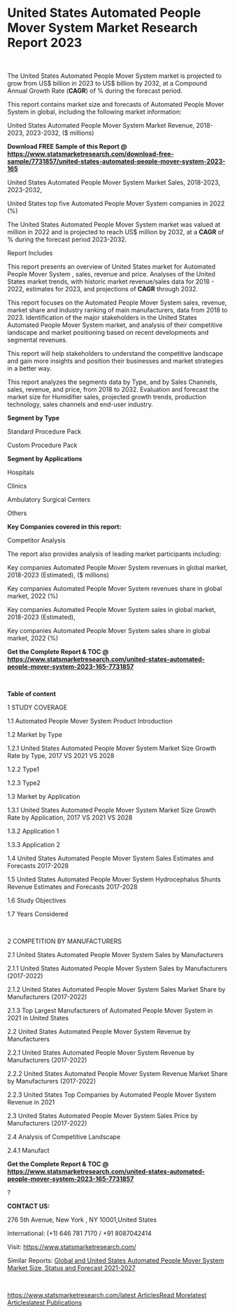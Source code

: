 <h1>United States Automated People Mover System Market Research Report 2023</h1><br/><p>The United States Automated People Mover System market is projected to grow from US$ billion in 2023 to US$ billion by 2032, at a Compound Annual Growth Rate (<strong>CAGR</strong>) of % during the forecast period.</p>
 
 
 
 <p>This report contains market size and forecasts of Automated People Mover System in global, including the following market information:</p>
 
 
 
 <p>United States Automated People Mover System Market Revenue, 2018-2023, 2023-2032, ($ millions)</p>
 
 
 
 <p><strong>Download FREE Sample of this Report @ <a href="https://www.statsmarketresearch.com/download-free-sample/7731857/united-states-automated-people-mover-system-2023-165">https://www.statsmarketresearch.com/download-free-sample/7731857/united-states-automated-people-mover-system-2023-165</a></strong></p>
 
 
 
 <p>United States Automated People Mover System Market Sales, 2018-2023, 2023-2032,</p>
 
 
 
 <p>United States top five Automated People Mover System companies in 2022 (%)</p>
 
 
 
 <p>The United States Automated People Mover System market was valued at million in 2022 and is projected to reach US$ million by 2032, at a <strong>CAGR</strong> of % during the forecast period 2023-2032.</p>
 
 
 
 <p>Report Includes</p>
 
 
 
 <p>This report presents an overview of United States market for Automated People Mover System , sales, revenue and price. Analyses of the United States market trends, with historic market revenue/sales data for 2018 - 2022, estimates for 2023, and projections of <strong>CAGR</strong> through 2032.</p>
 
 
 
 <p>This report focuses on the Automated People Mover System sales, revenue, market share and industry ranking of main manufacturers, data from 2018 to 2023. Identification of the major stakeholders in the United States Automated People Mover System market, and analysis of their competitive landscape and market positioning based on recent developments and segmental revenues.</p>
 
 
 
 <p>This report will help stakeholders to understand the competitive landscape and gain more insights and position their businesses and market strategies in a better way.</p>
 
 
 
 <p>This report analyzes the segments data by Type, and by Sales Channels, sales, revenue, and price, from 2018 to 2032. Evaluation and forecast the market size for Humidifier sales, projected growth trends, production technology, sales channels and end-user industry.</p>
 
 
 
 <p><strong>Segment by Type</strong></p>
 
 
 
 <p>Standard Procedure Pack</p>
 
 
 
 <p>Custom Procedure Pack</p>
 
 
 
 <p><strong>Segment <strong><strong>by Applications</strong></strong></strong></p>
 
 
 
 <p>Hospitals</p>
 
 
 
 <p>Clinics</p>
 
 
 
 <p>Ambulatory Surgical Centers</p>
 
 
 
 <p>Others</p>
 
 
 
 <p><strong>Key Companies covered in this report:</strong></p>
 
 
 
 <p>Competitor Analysis</p>
 
 
 
 <p>The report also provides analysis of leading market participants including:</p>
 
 
 
 <p>Key companies Automated People Mover System revenues in global market, 2018-2023 (Estimated), ($ millions)</p>
 
 
 
 <p>Key companies Automated People Mover System revenues share in global market, 2022 (%)</p>
 
 
 
 <p>Key companies Automated People Mover System sales in global market, 2018-2023 (Estimated),</p>
 
 
 
 <p>Key companies Automated People Mover System sales share in global market, 2022 (%)</p>
 
 
 
 <div><b>Get the Complete Report & TOC @ <a href="https://www.statsmarketresearch.com/united-states-automated-people-mover-system-2023-165-7731857">https://www.statsmarketresearch.com/united-states-automated-people-mover-system-2023-165-7731857</a></b></div>
 
 
 
 <p><br />
 
 <b>Table of content</b></p>
 
 
 
 <p>1 STUDY COVERAGE<br />
 
 1.1 Automated People Mover System Product Introduction<br />
 
 1.2 Market by Type<br />
 
 1.2.1 United States Automated People Mover System Market Size Growth Rate by Type, 2017 VS 2021 VS 2028<br />
 
 1.2.2 Type1<br />
 
 1.2.3 Type2<br />
 
 1.3 Market by Application<br />
 
 1.3.1 United States Automated People Mover System Market Size Growth Rate by Application, 2017 VS 2021 VS 2028<br />
 
 1.3.2 Application 1<br />
 
 1.3.3 Application 2<br />
 
 1.4 United States Automated People Mover System Sales Estimates and Forecasts 2017-2028<br />
 
 1.5 United States Automated People Mover System Hydrocephalus Shunts Revenue Estimates and Forecasts 2017-2028<br />
 
 1.6 Study Objectives<br />
 
 1.7 Years Considered<br />
 
 <br />
 
 2 COMPETITION BY MANUFACTURERS<br />
 
 2.1 United States Automated People Mover System Sales by Manufacturers<br />
 
 2.1.1 United States Automated People Mover System Sales by Manufacturers (2017-2022)<br />
 
 2.1.2 United States Automated People Mover System Sales Market Share by Manufacturers (2017-2022)<br />
 
 2.1.3 Top Largest Manufacturers of Automated People Mover System in 2021 in United States<br />
 
 2.2 United States Automated People Mover System Revenue by Manufacturers<br />
 
 2.2.1 United States Automated People Mover System Revenue by Manufacturers (2017-2022)<br />
 
 2.2.2 United States Automated People Mover System Revenue Market Share by Manufacturers (2017-2022)<br />
 
 2.2.3 United States Top Companies by Automated People Mover System Revenue in 2021<br />
 
 2.3 United States Automated People Mover System Sales Price by Manufacturers (2017-2022)<br />
 
 2.4 Analysis of Competitive Landscape<br />
 
 2.4.1 Manufact</p>
 
 
 
 <div><b>Get the Complete Report & TOC @ <a href="https://www.statsmarketresearch.com/united-states-automated-people-mover-system-2023-165-7731857">https://www.statsmarketresearch.com/united-states-automated-people-mover-system-2023-165-7731857</a></b></div>
 
 
 
 <p>? </p>
 
 
 
 <p><b>CONTACT US:</b><br />
 
 276 5th Avenue, New York , NY 10001,United States<br />
 
 International: (+1) 646 781 7170 / +91 8087042414<br />
 
 Visit: <a href="https://www.statsmarketresearch.com/">https://www.statsmarketresearch.com/</a><br />
 
 Similar Reports: <a href="https://www.statsmarketresearch.com/united-states-automated-people-mover-system-2023-165-7731857">Global and United States Automated People Mover System Market Size, Status and Forecast 2021-2027</a><br />
 
 <br />
 
 <a href="https://gyeongbokgung.com">https://www.statsmarketresearch.com/</a><a href="https://hallyeomaritime.com">latest Articles</a><a href="https://jingwansa.com">Read More</a><a href="https://nguoiviet.jp/">latest Articles</a><a href="https://www.intelmarketresearch.com/">latest Publications</a></p>